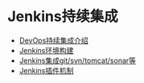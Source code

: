 # Jenkins持续集成

* [DevOps持续集成介绍](/jenkinschi-xu-ji-cheng/devopschi-xu-ji-cheng-jie-shao.md) 
* [Jenkins环境构建](/jenkinschi-xu-ji-cheng/jenkinshuan-jing-gou-jian.md) 
* [Jenkins集成git/svn/tomcat/sonar等](/jenkinschi-xu-ji-cheng/jenkinsji-cheng-git-svn-tomcat-sonar-deng.md) 
* [Jenkins插件机制](/jenkinschi-xu-ji-cheng/jenkinscha-jian-ji-zhi.md)



